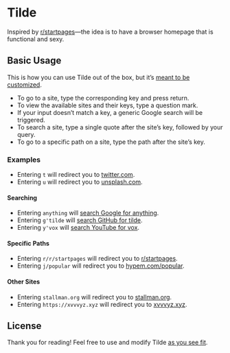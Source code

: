 # Tilde

Inspired by [r/startpages](https://www.reddit.com/r/startpages)&mdash;the idea
is to have a browser homepage that is functional and sexy.

## Basic Usage

This is how you can use Tilde out of the box, but it&rsquo;s
[meant to be customized](index.html).

- To go to a site, type the corresponding key and press return.
- To view the available sites and their keys, type a question mark.
- If your input doesn&rsquo;t match a key, a generic Google search will be
  triggered.
- To search a site, type a single quote after the site&rsquo;s key, followed by
  your query.
- To go to a specific path on a site, type the path after the site&rsquo;s key.

### Examples

- Entering `t` will redirect you to [twitter.com](https://twitter.com/home).
- Entering `u` will redirect you to [unsplash.com](https://unsplash.com/images).

#### Searching

- Entering `anything` will
  [search Google for anything](https://www.google.com/search?q=anything).
- Entering `g'tilde` will
  [search GitHub for tilde](https://github.com/search?q=tilde).
- Entering `y'vox` will
  [search YouTube for vox](https://www.youtube.com/results?search_query=vox).

#### Specific Paths

- Entering `r/r/startpages` will redirect you to
  [r/startpages](https://www.reddit.com/r/startpages).
- Entering `j/popular` will redirect you to
  [hypem.com/popular](http://hypem.com/popular).

#### Other Sites

- Entering `stallman.org` will redirect you to
  [stallman.org](http://stallman.org/).
- Entering `https://xvvvyz.xyz` will redirect you to
  [xvvvyz.xyz](https://xvvvyz.xyz).

## License

Thank you for reading! Feel free to use and modify Tilde
[as you see fit](LICENSE).
